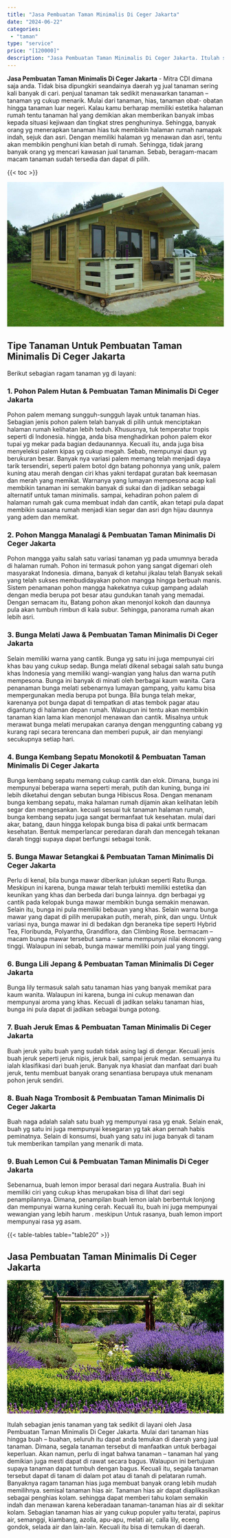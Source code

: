 ```yaml
---
title: "Jasa Pembuatan Taman Minimalis Di Ceger Jakarta"
date: "2024-06-22"
categories:
 - "taman"
type: "service"
price: "[120000]"
description: "Jasa Pembuatan Taman Minimalis Di Ceger Jakarta. Itulah sebagian jenis tanaman yang tak sedikit di layani oleh Jasa Pembuatan Taman Minimalis Di Ceger Jakarta...."
---
```


**Jasa Pembuatan Taman Minimalis Di Ceger Jakarta** - Mitra CDI dimana saja anda. Tidak bisa dipungkiri seandainya daerah yg jual tanaman sering kali banyak di cari. penjual tanaman tak sedikit menawarkan tanaman – tanaman yg cukup menarik. Mulai dari tanaman, hias, tanaman obat- obatan hingga tanaman luar negeri. Kalau kamu berharap memiliki estetika halaman rumah tentu tanaman hal yang demikian akan memberikan banyak imbas kepada situasi kejiwaan dan tingkat stres penghuninya. Sehingga, banyak orang yg menerapkan tanaman hias tuk membikin halaman rumah namapak indah, sejuk dan asri. Dengan memiliki halaman yg menawan dan asri, tentu akan membikin penghuni kian betah di rumah. Sehingga, tidak jarang banyak orang yg mencari kawasan jual tanaman. Sebab, beragam-macam macam tanaman sudah tersedia dan dapat di pilih.

{{< toc >}}

![Jasa Pembuatan Taman Minimalis Di Ceger Jakarta](/images/taman/rumah-tahan-gempa.jpg)

## Tipe Tanaman Untuk Pembuatan Taman Minimalis Di Ceger Jakarta

Berikut sebagian ragam tanaman yg di layani:

### 1\. Pohon Palem Hutan & Pembuatan Taman Minimalis Di Ceger Jakarta

Pohon palem memang sungguh-sungguh layak untuk tanaman hias. Sebagian jenis pohon palem telah banyak di pilih untuk menciptakan halaman rumah kelihatan lebih teduh. Khususnya, tuk temperatur tropis seperti di Indonesia. hingga, anda bisa menghadirkan pohon palem ekor tupai yg mekar pada bagian dedaunannya. Kecuali itu, anda juga bisa menyeleksi palem kipas yg cukup megah. Sebab, mempunyai daun yg berukuran besar. Banyak nya variasi palem memang telah menjadi daya tarik tersendiri, seperti palem botol dgn batang pohonnya yang unik, palem kuning atau merah dengan ciri khas yakni terdapat guratan bak keemasan dan merah yang memikat. Warnanya yang lumayan mempesona acap kali membikin tanaman ini semakin banyak di sukai dan di jadikan sebagai alternatif untuk taman minimalis. sampai, kehadiran pohon palem di halaman rumah gak cuma membuat indah dan cantik, akan tetapi pula dapat membikin suasana rumah menjadi kian segar dan asri dgn hijau daunnya yang adem dan memikat.

### 2\. Pohon Mangga Manalagi & Pembuatan Taman Minimalis Di Ceger Jakarta

Pohon mangga yaitu salah satu variasi tanaman yg pada umumnya berada di halaman rumah. Pohon ini termasuk pohon yang sangat digemari oleh masyarakat Indonesia. dimana, banyak di ketahui jikalau telah Banyak sekali yang telah sukses membudidayakan pohon mangga hingga berbuah manis. Sistem penamanan pohon mangga hakekatnya cukup gampang adalah dengan media berupa pot besar atau gundukan tanah yang memadai. Dengan semacam itu, Batang pohon akan menonjol kokoh dan daunnya pula akan tumbuh rimbun di kala subur. Sehingga, panorama rumah akan lebih asri.

### 3\. Bunga Melati Jawa & Pembuatan Taman Minimalis Di Ceger Jakarta

Selain memiliki warna yang cantik. Bunga yg satu ini juga mempunyai ciri khas bau yang cukup sedap. Bunga melati dikenal sebagai salah satu bunga khas Indonesia yang memiliki wangi-wangian yang halus dan warna putih mempesona. Bunga ini banyak di minati oleh berbagai kaum wanita. Cara penanaman bunga melati sebenarnya lumayan gampang, yaitu kamu bisa mempergunakan media berupa pot bunga. Bila bunga telah mekar, karenanya pot bunga dapat di tempatkan di atas tembok pagar atau digantung di halaman depan rumah. Walaupun ini tentu akan membikin tanaman kian lama kian menonjol menawan dan cantik. Misalnya untuk merawat bunga melati merupakan caranya dengan menggunting cabang yg kurang rapi secara terencana dan memberi pupuk, air dan menyiangi secukupnya setiap hari.

### 4\. Bunga Kembang Sepatu Monokotil & Pembuatan Taman Minimalis Di Ceger Jakarta

Bunga kembang sepatu memang cukup cantik dan elok. Dimana, bunga ini mempunyai beberapa warna seperti merah, putih dan kuning, bunga ini lebih diketahui dengan sebutan bunga Hibiscus Rosa. Dengan menanam bunga kembang sepatu, maka halaman rumah dijamin akan kelihatan lebih segar dan mengesankan. kecuali sesuai tuk tanaman halaman rumah, bunga kembang sepatu juga sangat bermanfaat tuk kesehatan. mulai dari akar, batang, daun hingga kelopak bunga bisa di pakai untk bermacam kesehatan. Bentuk memperlancar peredaran darah dan mencegah tekanan darah tinggi supaya dapat berfungsi sebagai tonik.

### 5\. Bunga Mawar Setangkai & Pembuatan Taman Minimalis Di Ceger Jakarta

Perlu di kenal, bila bunga mawar diberikan julukan seperti Ratu Bunga. Meskipun ini karena, bunga mawar telah terbukti memiliki estetika dan keunikan yang khas dan berbeda dari bunga lainnya. dgn berbagai yg cantik pada kelopak bunga mawar membikin bunga semakin menawan. Selain itu, bunga ini pula memiliki bebauan yang khas. Selain warna bunga mawar yang dapat di pilih merupakan putih, merah, pink, dan ungu. Untuk variasi nya, bunga mawar ini di bedakan dgn beraneka tipe seperti Hybrid Tea, Floribunda, Polyantha, Grandiflora, dan Climbing Rose. bermacam – macam bunga mawar tersebut sama – sama mempunyai nilai ekonomi yang tinggi. Walaupun ini sebab, bunga mawar memiliki poin jual yang tinggi.

### 6\. Bunga Lili Jepang & Pembuatan Taman Minimalis Di Ceger Jakarta

Bunga lily termasuk salah satu tanaman hias yang banyak memikat para kaum wanita. Walaupun ini karena, bunga ini cukup menawan dan mempunyai aroma yang khas. Kecuali di jadikan selaku tanaman hias, bunga ini pula dapat di jadikan sebagai bunga potong.

### 7\. Buah Jeruk Emas & Pembuatan Taman Minimalis Di Ceger Jakarta

Buah jeruk yaitu buah yang sudah tidak asing lagi di dengar. Kecuali jenis buah jeruk seperti jeruk nipis, jeruk bali, sampai jeruk medan. semuanya itu ialah klasifikasi dari buah jeruk. Banyak nya khasiat dan manfaat dari buah jeruk, tentu membuat banyak orang senantiasa berupaya utuk menanam pohon jeruk sendiri.

### 8\. Buah Naga Trombosit & Pembuatan Taman Minimalis Di Ceger Jakarta

Buah naga adalah salah satu buah yg mempunyai rasa yg enak. Selain enak, buah yg satu ini juga mempunyai kesegaran yg tak akan pernah habis peminatnya. Selain di konsumsi, buah yang satu ini juga banyak di tanam tuk memberikan tampilan yang menarik di mata.

### 9\. Buah Lemon Cui & Pembuatan Taman Minimalis Di Ceger Jakarta

Sebenarnua, buah lemon impor berasal dari negara Australia. Buah ini memiliki ciri yang cukup khas merupakan bisa di lihat dari segi penampilannya. Dimana, penampilan buah lemon ialah berbentuk lonjong dan mempunyai warna kuning cerah. Kecuali itu, buah ini juga mempunyai wewangian yang lebih harum . meskipun Untuk rasanya, buah lemon import mempunyai rasa yg asam.

{{< table-tables table="table20" >}}

## Jasa Pembuatan Taman Minimalis Di Ceger Jakarta

![Jasa Pembuatan Taman Minimalis Di Ceger Jakarta](/images/taman/taman650x400-14.jpg)

Itulah sebagian jenis tanaman yang tak sedikit di layani oleh Jasa Pembuatan Taman Minimalis Di Ceger Jakarta. Mulai dari tanaman hias hingga buah – buahan, seluruh itu dapat anda temukan di daerah yang jual tanaman. Dimana, segala tanaman tersebut di manfaatkan untuk berbagai keperluan. Akan namun, perlu di ingat bahwa tanaman – tanaman hal yang demikian juga mesti dapat di rawat secara bagus. Walaupun ini bertujuan supaya tanaman dapat tumbuh dengan bagus. Kecuali itu, segala tanaman tersebut dapat di tanam di dalam pot atau di tanah di pelataran rumah. Banyaknya ragam tanaman hias juga membuat banyak orang lebih mudah memilihnya. semisal tanaman hias air. Tanaman hias air dapat diaplikasikan sebagai penghias kolam. sehingga dapat memberi tahu kolam semakin indah dan menawan karena keberadaan tanaman-tanaman hias air di sekitar kolam. Sebagian tanaman hias air yang cukup populer yaitu teratai, papirus air, semanggi, kiambang, azolla, apu-apu, melati air, calla lily, eceng gondok, selada air dan lain-lain. Kecuali itu bisa di temukan di daerah.
